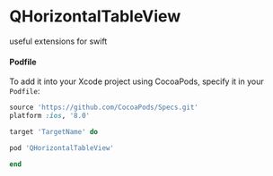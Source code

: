 # QHorizontalTableView
useful extensions for swift



#### Podfile

To add it into your Xcode project using CocoaPods, specify it in your `Podfile`:

```ruby
source 'https://github.com/CocoaPods/Specs.git'
platform :ios, '8.0'

target 'TargetName' do

pod 'QHorizontalTableView'

end
```
